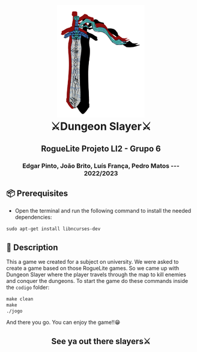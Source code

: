 <h1 align="center"> 
  <br>
  <a><img src= "fake_master_sword.png" alt="Dungeon Slayer" height=300></img>
  <br>
  ⚔️<b>Dungeon Slayer</b>⚔️ 
</h1>
<h2 align="center"> RogueLite Projeto LI2 - Grupo 6 </h2>
<h3 align="center"> Edgar Pinto, João Brito, Luís França, Pedro Matos --- 2022/2023 </h3>


## 📦 Prerequisites
- Open the terminal and run the following command to install the needed dependencies:

```
sudo apt-get install libncurses-dev
```

## 🏹 Description
This a game we created for a subject on university. We were asked to create a game based on those RogueLite games. So we came up with Dungeon Slayer where the player travels through the map to kill enemies and conquer the dungeons. To start the game do these commands inside the ``codigo`` folder:
```
make clean
make
./jogo
```
And there you go. You can enjoy the game!!😁
<h2 align="center"> See ya out there slayers⚔️ </h2>
